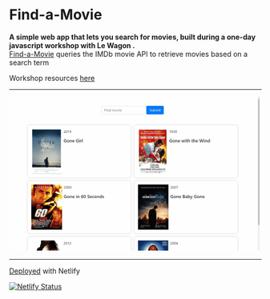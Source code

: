 # Find-a-Movie
**A simple web app that lets you search for movies, built during a one-day javascript workshop with Le Wagon .**<br>
[Find-a-Movie](https://find-a-movie.netlify.app) queries the IMDb movie API to retrieve movies based on a search term

Workshop resources [here](https://www.notion.so/ausmeddesign/Javascript-full-day-b247e04e91434dfea004f58c39399ecc)

___

![Screadshot gif of Find-a- movie](https://github.com/MakeItBack/Find-a-Movie/blob/master/findamovie.gif)

___

[Deployed](https://find-a-movie.netlify.app/) with Netlify

[![Netlify Status](https://api.netlify.com/api/v1/badges/e28f9bde-1eba-4a52-b2e5-543e2ca9e645/deploy-status)](https://app.netlify.com/sites/find-a-movie/deploys)

